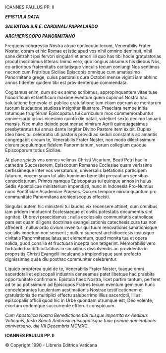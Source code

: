 IOANNES PAULUS PP. II

***EPISTULA DATA***

***SALVATORI S.R.E. CARDINALI PAPPALARDO***

***ARCHIEPISCOPO PANORMITANO***

Frequens congressio Nostra atque conlocutio tecum, Venerabilis Frater Noster, coram et hic Romae et istic apud vos nihil omnino deminuit, nihil sane detrahit ipsi fervori singulari et amori illi quo has tibi hodie gratulatorias procul inscribimus litteras. Immo vero, quo longius absumus his diebus Nos, eo artioribus fraternitatis caritatisque vinculis tecum coniungi Nos sentimus necnon cum Fratribus Siciliae Episcopis omnique cum amatissimo Panormitano grege, cuius pastoralis cura Octobri mense viginti iam abhinc annos fidenter quidem tibi est providenterque commendata.

Cogitamus enim, dum sic ex animo scribimus, appropinquantem vitae tuae honorificum et laetificum maxime eventum quem cupimus Nostra hac salutatione benevola et publica gratulatione tum etiam operum ac meritorum tuorum laudatione studiosa insigniter illustrare. Praeclara nempe initia totumque frugiferum Episcopatus tui curriculum mox commemorabuntur anniversario ipsius vicesimo quinto die natali, videlicet sexto decimo Ianuarii mensis. Nec multo deinde post mense nimirum Aprili quinquagesimus presbyteratus tui annus dante largiter Divino Pastore item exibit. Duplex ideo haec tui celebratio uti pastoris providi ac seduli constantis ac amantis congregabit circum te, Venerabilis Frater Noster, non modo dilectissimum clerum populumque fidelem Panormitanum, verum collegium quoque Episcoporum totius Siciliae.

At plane sciatis vos omnes velimus Christi Vicarium, Beati Petri hac in cathedra Successorem, Episcopum Romanae Ecclesiae quam verissime certissimeque inter vos versaturum, universalis laetationis participem futurum, vocem suam tot aliis hominum bene tibi precantium sensibus consociaturum. Primos namque Episcopatus tui quinque annos in huius Sedis Apostolicae ministerium impendisti, nunc in Indonesia Pro-Nuntius nunc Pontificiae Academiae Praeses. Quo ex tempore mirum quantum pro communitate Panormitana archiepiscopus effecisti.

Singulas autem hic ministerii tui laudes vix recensere attinet, cum omnibus iam pridem innotuerint Ecclesiaeque et civilis potestatis documentis sint agnitae. Ut brevi praecidamus : nulla ecclesialis communitatis catholicae pars est quam diligens doctrinae evangelizationis catechesis cura tua non affecerit ; nullus ordo civium invenitur qui tuum renovationis sanationisque socialis impetum non senserit ; nullum superest archidioecesis ipsiusque civitatis Panormitanae latus aut elementum, quod monita tua et opera solida, quod consilia et fructuosa incepta non tetigerint. Memorabilis vero fortitudo tua difficultatibus in socialibus dissolvendis ac providentia in propositis Christi Evangelii inculcandis implendisque sunt profecto dignissimae quae diu posthac communiter celebrentur.

Liquido propterea quid de te, Venerabilis Frater Noster, tuaque omni sacerdotali et episcopali industria censeamus patet libetque hac praebita opportunitate confirmare. Epistula haec Nostra, licet partim tantum, perferet ad te ac potissimum ad Episcopos Fratres tecum eventum geminum hunc concelebrantes luculentam aestimationis Nostrae testificationem et gratulationis de multiplici effectu saluberrimo illius sacerdotii, illius episcopalis officii quod hic in Urbe quondam utrumque est, Deo volente, exortum eodemque succurrente effloruit conspicuum.

*Cum Apostolica Nostra Benedictione tibi tuisque impertita ex Aedibus Vaticanis, festo Sancti Ambrosii episcopalisque tuae primae nominationis anniversario, die VII Decembris MCMXC.*

**IOANNES PAULUS PP. II**

© Copyright 1990 - Libreria Editrice Vaticana